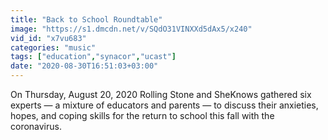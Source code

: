 ```yaml
---
title: "Back to School Roundtable"
image: "https://s1.dmcdn.net/v/SQdO31VINXXd5dAx5/x240"
vid_id: "x7vu683"
categories: "music"
tags: ["education","synacor","ucast"]
date: "2020-08-30T16:51:03+03:00"
---
```

On Thursday, August 20, 2020 Rolling Stone and SheKnows gathered six experts — a mixture of educators and parents — to discuss their anxieties, hopes, and coping skills for the return to school this fall with the coronavirus.
